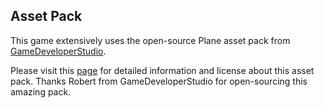 ## Asset Pack

This game extensively uses the open-source Plane asset pack from [GameDeveloperStudio](https://www.gamedeveloperstudio.com/).

Please visit this [page](https://www.gamedeveloperstudio.com/graphics/viewgraphic.php?page-name=Plane-game-complete-2d-game-asset-pack&item=135r4l654k919t1p2c) for detailed information and license about this asset pack. Thanks Robert from GameDeveloperStudio for open-sourcing this amazing pack.